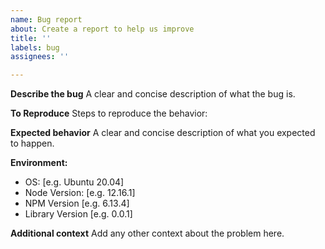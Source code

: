 ```yaml
---
name: Bug report
about: Create a report to help us improve
title: ''
labels: bug
assignees: ''

---
```


**Describe the bug**
A clear and concise description of what the bug is.

**To Reproduce**
Steps to reproduce the behavior:

**Expected behavior**
A clear and concise description of what you expected to happen.

**Environment:**
 - OS: [e.g. Ubuntu 20.04]
 - Node Version: [e.g. 12.16.1]
 - NPM Version [e.g. 6.13.4]
 - Library Version [e.g. 0.0.1]

**Additional context**
Add any other context about the problem here.
